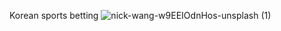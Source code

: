 Korean sports betting 
![nick-wang-w9EEIOdnHos-unsplash (1)](https://user-images.githubusercontent.com/71001195/161735771-86fe2b1d-876c-4bc5-9de5-2597c303e2f7.jpg)
